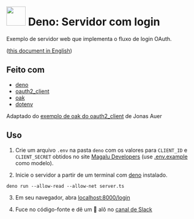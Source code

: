 # <img src="https://deno.land/logo.svg" width="50px" /> Deno: Servidor com login

Exemplo de servidor web que implementa o fluxo de login OAuth.

([this document in English](README.md))

## Feito com

- [deno][deno]
- [oauth2_client][oauth2_client]
- [oak][oak]
- [dotenv][dotenv]

Adaptado do
[exemplo de oak do oauth2_client](https://deno.land/x/oauth2_client@v0.2.1/examples/oak.ts) de Jonas Auer

## Uso

1. Crie um arquivo `.env` na pasta `deno` com os valores para `CLIENT_ID` e `CLIENT_SECRET` obtidos
no site [Magalu Developers](http://alpha.dev.magalu.com)
(use [.env.example](../.env.example) como modelo).

2. Inicie o servidor a partir de um terminal com [deno][deno] instalado.

```shell
deno run --allow-read --allow-net server.ts
```

3. Em seu navegador, abra [localhost:8000/login](http://localhost:8000/login)

4. Fuce no código-fonte e dê um 👋 alô no [canal de Slack](https://luizalabs.slack.com/archives/C025378FUJW)

[deno]: https://deno.land/
[oauth2_client]: https://deno.land/x/oauth2_client@v0.2.1
[oak]: https://deno.land/x/oak@v8.0.0
[dotenv]: https://deno.land/x/dotenv@v2.0.0
